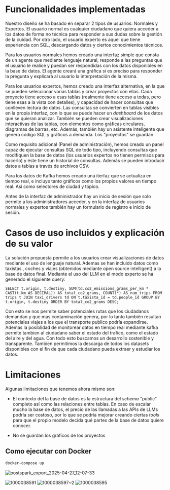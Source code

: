 




# Funcionalidades implementadas
Nuestro diseño se ha basado en separar 2 tipos de usuarios: Normales y Expertos. El usuario normal es cualquier ciudadano que quiera acceder a los datos de forma no técnica para responder a sus dudas sobre la gestión de la cuidad. Por otro lado, el usuario experto es aquel que tiene experiencia con SQL, descargando datos y ciertos conocimientos técnicos.

Para los usuarios normales hemos creado una interfaz simple que consta de un agente que mediante lenguaje natural, responde a las preguntas que el usuario le realice y puedan ser respondidas con los datos disponibles en la base de datos. El agente creará una gráfica si es preciso para responder la pregunta y explicará al usuario la interpretación de la misma.

Para los usuarios expertos, hemos creado una interfaz alternativa, en la que se pueden seleccionar varias tablas y crear proyectos con ellas. Cada proyecto tiene acceso a esas tablas (realmente tiene acceso a todas, pero tiene esas a la vista con detalles), y capacidad de hacer consultas que conlleven lectura de datos. Las consultas se convierten en tablas visibles en la propia interfaz, con lo que se puede hacer un *dashboard* de los datos que se quieran analizar. También se pueden crear visualizaciones interactivas de las tablas, con elementos como gráficas circulares, diagramas de barras, etc. Además, también hay un asistente inteligente que genera código SQL y gráficos a demanda. Los "proyectos" se guardan.

Como requisito adicional (Panel de administración), hemos creado un panel capaz de ejecutar consultas SQL de todo tipo, incluyendo consultas que modifiquen la base de datos (los usuarios expertos no tienen permisos para hacerlo) y éste tiene un historial de consultas. Además se pueden introducir datos a tablas a través de archivos CSV. 

Para los datos de Kafka hemos creado una iterfaz que se actualiza en tiempo real, e incluye tanto gráficos como los propios valores en tiempo real. Así como selectores de ciudad y tópico.

Antes de la interfaz de administrador hay un inicio de sesión que solo permite a los administradores acceder, y en la interfaz de usuarios normales y expertos también hay un formulario de registro e inicio de sesión.

# Casos de uso incluidos y explicación de su valor
La solución propuesta permite a los usuarios crear visualizaciones de datos mediante el uso de lenguaje natural. Ademas se han incluido datos como taxistas , coches y viajes (obtenidos mediante open source intelligent) a la base de datos final. Mediante el uso del LLM en el modo experto se ha generado el siguiente query: 

`SELECT t.origin, t.destiny, SUM(td.co2_emissions_grams_per_km * CAST(t.km AS DECIMAL)) AS total_co2_grams, COUNT(*) AS num_trips FROM trips t JOIN taxi_drivers td ON t.taxista_id = td.people_id GROUP BY t.origin, t.destiny ORDER BY total_co2_grams DESC;`

 Con esto se nos permite saber potenciales rutas que los ciudadanos demandan y que mas contaminación genera, por lo tanto también resultan potenciales viajes a los que el transporte publico podría expandirse. Ademas la posiblidad de monitorear datos en tiempo real mediante kafka permite tambien al ciudadano saber el estado del trafico, como el estado del aire y del agua. Con todo esto buscamos un desarrollo sostenible y transparente. Tambien permitimos la descarga de todos los datasets disponibles con el fin de que cada ciudadano pueda extraer y estudiar los datos. 

# Limitaciones

Algunas limitaciones que tenemos ahora mismo son:
- El contexto del la base de datos es la estructura del *schema* "public" completo así como las relaciones entre tablas. En caso de escalar mucho la base de datos, el precio de las llamadas a las APIs de LLMs podría ser costoso, por lo que se podría mejorar creando ciertas *tools* para que el propio modelo decida qué partes de la base de datos quiere conocer.

- No se guardan los gráficos de los proyectos

## Como ejecutar con Docker
```sh
docker-compose up
```
![postspark_export_2025-04-27_12-07-33](https://github.com/user-attachments/assets/6da29a59-cf5e-4de5-abab-2382741c677c)


![1000038591](https://github.com/user-attachments/assets/745a94cd-6628-468f-a495-926b172fe67e)
![1000038597~2](https://github.com/user-attachments/assets/9a5b7b47-d1bd-4891-8f05-3e4753b5b4ec)
![1000038595](https://github.com/user-attachments/assets/181ce215-099a-48dd-b4b6-13cf909770f6)

